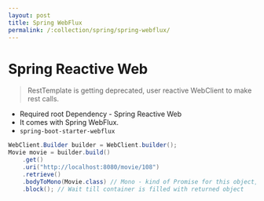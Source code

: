 ```yaml
---
layout: post
title: Spring WebFlux
permalink: /:collection/spring/spring-webflux/
---
```


# Spring Reactive Web

> RestTemplate is getting deprecated, user reactive WebClient to make rest calls.

- Required root Dependency - Spring Reactive Web
- It comes with Spring WebFlux.
- `spring-boot-starter-webflux`

```java
WebClient.Builder builder = WebClient.builder();
Movie movie = builder.build()
    .get()
    .uri("http://localhost:8080/movie/108")
    .retrieve()
    .bodyToMono(Movie.class) // Mono - kind of Promise for this object, Async
    .block(); // Wait till container is filled with returned object
```
